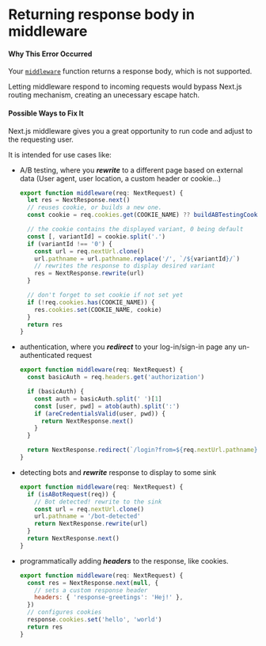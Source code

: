 # Returning response body in middleware

#### Why This Error Occurred

Your [`middleware`](https://nextjs.org/docs/advanced-features/middleware) function returns a response body, which is not supported.

Letting middleware respond to incoming requests would bypass Next.js routing mechanism, creating an unecessary escape hatch.

#### Possible Ways to Fix It

Next.js middleware gives you a great opportunity to run code and adjust to the requesting user.

It is intended for use cases like:

- A/B testing, where you **_rewrite_** to a different page based on external data (User agent, user location, a custom header or cookie...)

  ```js
  export function middleware(req: NextRequest) {
    let res = NextResponse.next()
    // reuses cookie, or builds a new one.
    const cookie = req.cookies.get(COOKIE_NAME) ?? buildABTestingCookie()

    // the cookie contains the displayed variant, 0 being default
    const [, variantId] = cookie.split('.')
    if (variantId !== '0') {
      const url = req.nextUrl.clone()
      url.pathname = url.pathname.replace('/', `/${variantId}/`)
      // rewrites the response to display desired variant
      res = NextResponse.rewrite(url)
    }

    // don't forget to set cookie if not set yet
    if (!req.cookies.has(COOKIE_NAME)) {
      res.cookies.set(COOKIE_NAME, cookie)
    }
    return res
  }
  ```

- authentication, where you **_redirect_** to your log-in/sign-in page any un-authenticated request

  ```js
  export function middleware(req: NextRequest) {
    const basicAuth = req.headers.get('authorization')

    if (basicAuth) {
      const auth = basicAuth.split(' ')[1]
      const [user, pwd] = atob(auth).split(':')
      if (areCredentialsValid(user, pwd)) {
        return NextResponse.next()
      }
    }

    return NextResponse.redirect(`/login?from=${req.nextUrl.pathname}`)
  }
  ```

- detecting bots and **_rewrite_** response to display to some sink

  ```js
  export function middleware(req: NextRequest) {
    if (isABotRequest(req)) {
      // Bot detected! rewrite to the sink
      const url = req.nextUrl.clone()
      url.pathname = '/bot-detected'
      return NextResponse.rewrite(url)
    }
    return NextResponse.next()
  }
  ```

- programmatically adding **_headers_** to the response, like cookies.

  ```js
  export function middleware(req: NextRequest) {
    const res = NextResponse.next(null, {
      // sets a custom response header
      headers: { 'response-greetings': 'Hej!' },
    })
    // configures cookies
    response.cookies.set('hello', 'world')
    return res
  }
  ```
